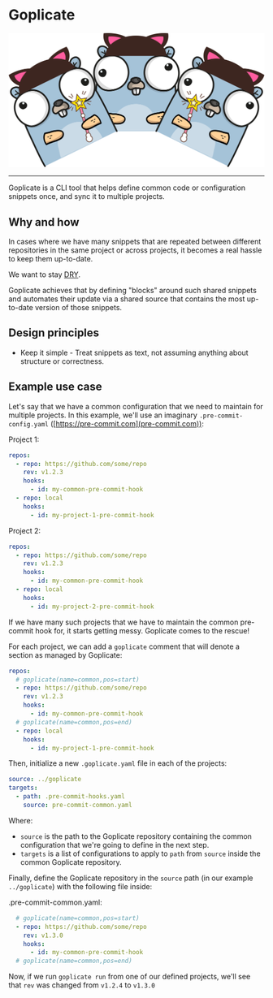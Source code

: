 # Goplicate

<img src="https://github.com/ilaif/goplicate/raw/main/assets/logo.png" width="700">

---

Goplicate is a CLI tool that helps define common code or configuration snippets once, and sync it to multiple projects.

## Why and how

In cases where we have many snippets that are repeated between different repositories in the same project or across projects, it becomes a real hassle to keep them up-to-date.

We want to stay [DRY](https://en.wikipedia.org/wiki/Don%27t_repeat_yourself).

Goplicate achieves that by defining "blocks" around such shared snippets and automates their update via a shared source that contains the most up-to-date version of those snippets.

## Design principles

- Keep it simple - Treat snippets as text, not assuming anything about structure or correctness.

## Example use case

Let's say that we have a common configuration that we need to maintain for multiple projects. In this example, we'll use an imaginary `.pre-commit-config.yaml` ([https://pre-commit.com](pre-commit.com)):

Project 1:

```yaml
repos:
  - repo: https://github.com/some/repo
    rev: v1.2.3
    hooks:
      - id: my-common-pre-commit-hook
  - repo: local
    hooks:
      - id: my-project-1-pre-commit-hook
```

Project 2:

```yaml
repos:
  - repo: https://github.com/some/repo
    rev: v1.2.3
    hooks:
      - id: my-common-pre-commit-hook
  - repo: local
    hooks:
      - id: my-project-2-pre-commit-hook
```

If we have many such projects that we have to maintain the common pre-commit hook for, it starts getting messy. Goplicate comes to the rescue!

For each project, we can add a `goplicate` comment that will denote a section as managed by Goplicate:

```yaml
repos:
  # goplicate(name=common,pos=start)
  - repo: https://github.com/some/repo
    rev: v1.2.3
    hooks:
      - id: my-common-pre-commit-hook
  # goplicate(name=common,pos=end)
  - repo: local
    hooks:
      - id: my-project-1-pre-commit-hook
```

Then, initialize a new `.goplicate.yaml` file in each of the projects:

```yaml
source: ../goplicate
targets:
  - path: .pre-commit-hooks.yaml
    source: pre-commit-common.yaml
```

Where:

- `source` is the path to the Goplicate repository containing the common configuration that we're going to define in the next step.
- `targets` is a list of configurations to apply to `path` from `source` inside the common Goplicate repository.

Finally, define the Goplicate repository in the `source` path (in our example `../goplicate`) with the following file inside:

.pre-commit-common.yaml:

```yaml
  # goplicate(name=common,pos=start)
  - repo: https://github.com/some/repo
    rev: v1.3.0
    hooks:
      - id: my-common-pre-commit-hook
  # goplicate(name=common,pos=end)
```

Now, if we run `goplicate run` from one of our defined projects, we'll see that `rev` was changed from `v1.2.4` to `v1.3.0`
